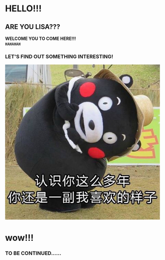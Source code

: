 # HELLO!!!   
## ARE YOU LISA???   
**WELCOME YOU TO COME HERE!!!**   
**`HAHAHAH`**   
### LET'S FIND OUT SOMETHING INTERESTING!   
![img](https://github.com/zTonyz/zTonyz.github.io/blob/master/1.jpg?raw=true)   
# wow!!!   
### TO BE CONTINUED......

